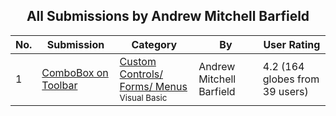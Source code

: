 ﻿<div align="center">

## All Submissions by Andrew Mitchell Barfield

</div>

No.  | Submission | Category | By   | User Rating
---- | ---------- | -------- | ---- | -----------
1 | [ComboBox on Toolbar<br />](https://github.com/Planet-Source-Code/andrew-mitchell-barfield-combobox-on-toolbar__1-820) | [Custom Controls/ Forms/  Menus<br /><sup>Visual Basic</sup>](../ByCategory/custom-controls-forms-menus__1-4.md) | Andrew Mitchell Barfield | 4.2 (164 globes from 39 users)
